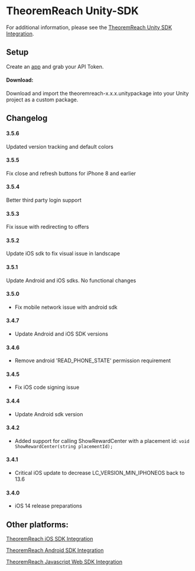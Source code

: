 # TheoremReach Unity-SDK

For additional information, please see the [TheoremReach Unity SDK Integration](https://theoremreach.com/docs/unity).

## Setup

Create an [app](https://theoremreach.com/developer/apps) and grab your API Token.

#### Download:

Download and import the theoremreach-x.x.x.unitypackage into your Unity project as a custom package.


## Changelog
#### 3.5.6
Updated version tracking and default colors

#### 3.5.5
Fix close and refresh buttons for iPhone 8 and earlier

#### 3.5.4
Better third party login support

#### 3.5.3
Fix issue with redirecting to offers

#### 3.5.2
Update iOS sdk to fix visual issue in landscape

#### 3.5.1
Update Android and iOS sdks. No functional changes

#### 3.5.0
- Fix mobile network issue with android sdk

#### 3.4.7
- Update Android and iOS SDK versions

#### 3.4.6
- Remove android 'READ_PHONE_STATE' permission requirement

#### 3.4.5
- Fix iOS code signing issue

#### 3.4.4
- Update Android sdk version

#### 3.4.2
- Added support for calling ShowRewardCenter with a placement id: `void ShowRewardCenter(string placementId);`

#### 3.4.1
- Critical iOS update to decrease LC_VERSION_MIN_IPHONEOS back to 13.6

#### 3.4.0

- iOS 14 release preparations


## Other platforms:

[TheoremReach iOS SDK Integration](https://theoremreach.com/docs/ios)

[TheoremReach Android SDK Integration](https://theoremreach.com/docs/android)

[TheoremReach Javascript Web SDK Integration](https://theoremreach.com/docs/web)  
